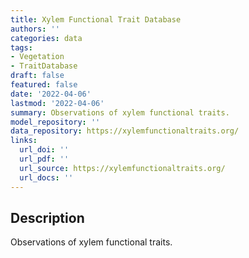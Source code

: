 ```yaml
---
title: Xylem Functional Trait Database
authors: ''
categories: data
tags:
- Vegetation
- TraitDatabase
draft: false
featured: false
date: '2022-04-06'
lastmod: '2022-04-06'
summary: Observations of xylem functional traits.
model_repository: ''
data_repository: https://xylemfunctionaltraits.org/
links:
  url_doi: ''
  url_pdf: ''
  url_source: https://xylemfunctionaltraits.org/
  url_docs: ''
---
```


## Description

Observations of xylem functional traits.

